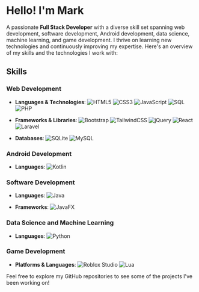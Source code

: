 # Hello! I'm Mark

A passionate **Full Stack Developer** with a diverse skill set spanning web development, software development, Android development, data science, machine learning, and game development. I thrive on learning new technologies and continuously improving my expertise. Here's an overview of my skills and the technologies I work with:

## Skills

### Web Development
- **Languages & Technologies**:
  ![HTML5](https://img.shields.io/badge/HTML5-E34F26?style=for-the-badge&logo=html5&logoColor=white)
  ![CSS3](https://img.shields.io/badge/CSS3-1572B6?style=for-the-badge&logo=css3&logoColor=white)
  ![JavaScript](https://img.shields.io/badge/JavaScript-F7DF1E?style=for-the-badge&logo=javascript&logoColor=black)
  ![SQL](https://img.shields.io/badge/SQL-4479A1?style=for-the-badge&logo=sql&logoColor=white)
  ![PHP](https://img.shields.io/badge/PHP-777BB4?style=for-the-badge&logo=php&logoColor=white)
  
- **Frameworks & Libraries**:
  ![Bootstrap](https://img.shields.io/badge/Bootstrap-563D7C?style=for-the-badge&logo=bootstrap&logoColor=white)
  ![TailwindCSS](https://img.shields.io/badge/TailwindCSS-38B2AC?style=for-the-badge&logo=tailwind-css&logoColor=white)
  ![jQuery](https://img.shields.io/badge/jQuery-0769AD?style=for-the-badge&logo=jquery&logoColor=white)
  ![React](https://img.shields.io/badge/React-61DAFB?style=for-the-badge&logo=react&logoColor=black)
  ![Laravel](https://img.shields.io/badge/Laravel-FF2D20?style=for-the-badge&logo=laravel&logoColor=white)

- **Databases**:
  ![SQLite](https://img.shields.io/badge/SQLite-003B57?style=for-the-badge&logo=sqlite&logoColor=white)
  ![MySQL](https://img.shields.io/badge/MySQL-4479A1?style=for-the-badge&logo=mysql&logoColor=white)

### Android Development
- **Languages**:
  ![Kotlin](https://img.shields.io/badge/Kotlin-0095D5?style=for-the-badge&logo=kotlin&logoColor=white)

### Software Development
- **Languages**:
  ![Java](https://img.shields.io/badge/Java-007396?style=for-the-badge&logo=java&logoColor=white)

- **Frameworks**:
  ![JavaFX](https://img.shields.io/badge/JavaFX-007396?style=for-the-badge&logo=java&logoColor=white)

### Data Science and Machine Learning
- **Languages**:
  ![Python](https://img.shields.io/badge/Python-3776AB?style=for-the-badge&logo=python&logoColor=white)

### Game Development
- **Platforms & Languages**:
  ![Roblox Studio](https://img.shields.io/badge/Roblox-000000?style=for-the-badge&logo=roblox&logoColor=white)
  ![Lua](https://img.shields.io/badge/Lua-2C2D72?style=for-the-badge&logo=lua&logoColor=white)

Feel free to explore my GitHub repositories to see some of the projects I've been working on!
